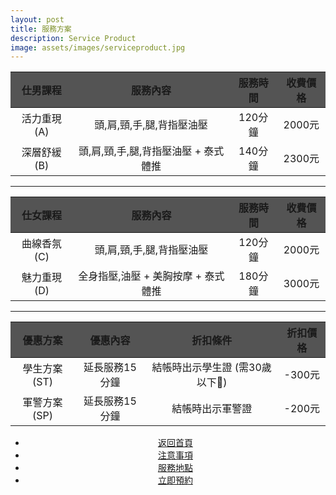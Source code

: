```yaml
---
layout: post
title: 服務方案
description: Service Product
image: assets/images/serviceproduct.jpg
---
```

 <!-- <center><img src="{{ site.baseurl }}/{{ page.image }}" width="800" height="400"> </center> -->

<div class="table">
	<table>
		<thead>
			<tr bgcolor="#545454">
				<th><center>仕男課程</center></th>
				<th><center>服務內容</center></th>
				<th><center>服務時間</center></th>
                <th><center>收費價格</center></th>
			</tr>
		</thead>
		<tbody>
			<tr>
				<td><center>活力重現 (A)</center></td>
				<td><center>頭,肩,頸,手,腿,背指壓油壓</center></td>
				<td><center>120分鐘</center></td>
                <td><center>2000元</center></td>
			</tr>
			<tr>
				<td><center>深層舒緩 (B) </center></td>
				<td><center>頭,肩,頸,手,腿,背指壓油壓 + 泰式體推</center></td>
				<td><center>140分鐘</center></td>
                <td><center>2300元</center></td>
			</tr>
		</tbody>
	</table>
</div>

<hr color="white" size="4" color="yellow">

<div class="table-wrapper">
	<table>
		<thead>
			<tr bgcolor="#545454" vertical="midle">
				<th><center>仕女課程</center></th>
				<th><center>服務內容</center></th>
				<th><center>服務時間</center></th>
                <th><center>收費價格</center></th>
			</tr>
		</thead>
		<tbody>
            <tr>
				<td><center>曲線香氛 (C)</center></td>
				<td><center>頭,肩,頸,手,腿,背指壓油壓</center></td>
				<td><center>120分鐘</center></td>
                <td><center>2000元</center></td>
			</tr>
            <tr>
				<td><center>魅力重現 (D)</center></td>
				<td><center>全身指壓,油壓 + 美胸按摩 + 泰式體推</center></td>
				<td><center>180分鐘</center></td>
                <td><center>3000元</center></td>
			</tr>
		</tbody>
	</table>
</div>

<hr color="white" size="4" color="yellow">

<div class="table-wrapper col-lg-12">
	<table>
		<thead>
			<tr bgcolor="#545454">
				<th><center>優惠方案</center></th>
                <th><center>優惠內容</center></th>
				<th><center>折扣條件</center></th>
                <th><center>折扣價格</center></th>
			</tr>
		</thead>
		<tbody>
            <tr>
				<td><center>學生方案 (ST)</center></td>
                <td><center>延長服務15分鐘</center></td>
				<td><center>結帳時出示學生證 (需30歲以下)</center></td>
                <td><center>-300元</center></td>
			</tr>
            <tr>
				<td><center>軍警方案 (SP)</center></td>
                <td><center>延長服務15分鐘</center></td>
				<td><center>結帳時出示軍警證</center></td>
                <td><center>-200元</center></td>
			</tr>
		</tbody>
	</table>
</div>


<!-- Main -->
<div class="content">
    <p style="text-transform: uppercase;"></p>
         <ul class="actions">
            <center>
                <li><a href="{{site.basurl}}/" class="button">返回首頁</a></li>
                <li><a href="{{site.basurl}}/2018/01/08/precautions" class="button">注意事項</a></li>
                <li><a href="{{site.basurl}}/2018/01/02/location" class="button">服務地點</a></li>
                <li><a href="{{site.basurl}}/2018/01/03/contact" class="button">立即預約</a></li>
             </center>
        </ul>
</div>